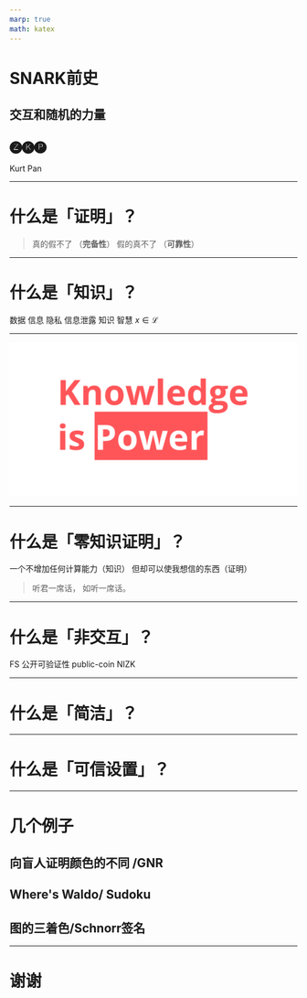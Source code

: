 ```yaml
---
marp: true
math: katex
---
```

<!-- theme: uncover -->

# SNARK前史
## 交互和随机的力量 
## 🅩🅚🅟

Kurt Pan

---

# 什么是「证明」？

> 真的假不了 （**完备性**）
> 假的真不了 （**可靠性**）

---
# 什么是「知识」？
数据 信息 隐私 信息泄露 知识 智慧
$x \in \mathcal{L}$

---
![](./knowledgeispower.png)

---
# 什么是「零知识证明」？

一个不增加任何计算能力（知识）
但却可以使我想信的东西（证明）

> 听君一席话，
> 如听一席话。

---

# 什么是「非交互」？
FS
公开可验证性
public-coin
NIZK

---
# 什么是「简洁」？

---

# 什么是「可信设置」？

---
# 几个例子
## 向盲人证明颜色的不同 /GNR
## Where's Waldo/ Sudoku
## 图的三着色/Schnorr签名


---

# 谢谢 



